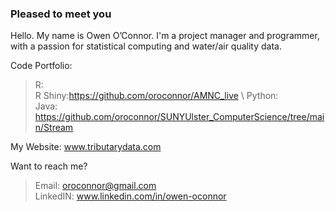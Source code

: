 ### Pleased to meet you

<!--
**oroconnor/oroconnor** is a ✨ _special_ ✨ repository because its `README.md` (this file) appears on your GitHub profile.

Here are some ideas to get you started:

- 🔭 I’m currently working on ...
- 🌱 I’m currently learning ...
- 👯 I’m looking to collaborate on ...
- 🤔 I’m looking for help with ...
- 💬 Ask me about ...
- 📫 How to reach me: ...
- 😄 Pronouns: ...
- ⚡ Fun fact: ...
-->
Hello. My name is Owen O’Connor. I'm a project manager and programmer, with a passion for statistical computing and water/air quality data. 

Code Portfolio:
>    R:\
     R Shiny:https://github.com/oroconnor/AMNC_live \ 
     Python:\
     Java: https://github.com/oroconnor/SUNYUlster_ComputerScience/tree/main/Stream
  
My Website: www.tributarydata.com

Want to reach me?
>    Email: oroconnor@gmail.com\
     LinkedIN: www.linkedin.com/in/owen-oconnor
     
